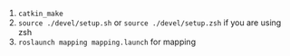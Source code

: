 1. `catkin_make`
2. `source ./devel/setup.sh` or `source ./devel/setup.zsh` if you are using zsh
3. `roslaunch mapping mapping.launch` for mapping